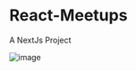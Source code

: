 # React-Meetups
A NextJs Project

![image](https://user-images.githubusercontent.com/56433539/153722786-e855bfde-994b-40d8-8c30-d8e6bce7219f.png)

